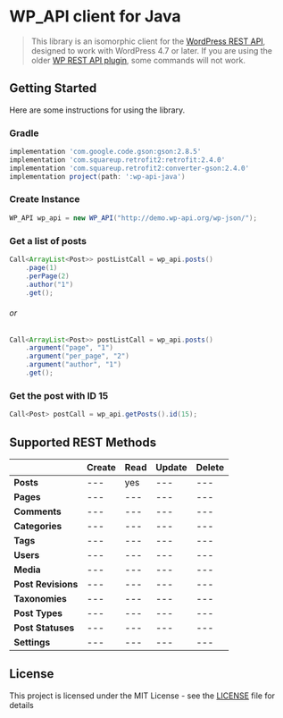 # WP_API client for Java

> This library is an isomorphic client for the [WordPress REST API](http://developer.wordpress.org/rest-api), designed to work with WordPress 4.7 or later. If you are using the older [WP REST API plugin](https://github.com/WP-API/WP-API), some commands will not work.

## Getting Started

Here are some instructions for using the library.

### Gradle

```groovy
implementation 'com.google.code.gson:gson:2.8.5'
implementation 'com.squareup.retrofit2:retrofit:2.4.0'
implementation 'com.squareup.retrofit2:converter-gson:2.4.0'
implementation project(path: ':wp-api-java')
```

### Create Instance

```java
WP_API wp_api = new WP_API("http://demo.wp-api.org/wp-json/");
```

### Get a list of posts

```java
Call<ArrayList<Post>> postListCall = wp_api.posts()
    .page(1)
    .perPage(2)
    .author("1")
    .get();
```

###### or

```java
Call<ArrayList<Post>> postListCall = wp_api.posts()
    .argument("page", "1")
    .argument("per_page", "2")
    .argument("author", "1")
    .get();
```

### Get the post with ID 15

```java
Call<Post> postCall = wp_api.getPosts().id(15);
```

## Supported REST Methods

|                    | Create  | Read    | Update  | Delete  |
|--------------------|---------|---------|---------|---------|
| **Posts**          | ---     | yes     | ---     | ---     |
| **Pages**          | ---     | ---     | ---     | ---     |
| **Comments**       | ---     | ---     | ---     | ---     |
| **Categories**     | ---     | ---     | ---     | ---     |
| **Tags**           | ---     | ---     | ---     | ---     |
| **Users**          | ---     | ---     | ---     | ---     |
| **Media**          | ---     | ---     | ---     | ---     |
| **Post Revisions** | ---     | ---     | ---     | ---     |
| **Taxonomies**     | ---     | ---     | ---     | ---     |
| **Post Types**     | ---     | ---     | ---     | ---     |
| **Post Statuses**  | ---     | ---     | ---     | ---     |
| **Settings**       | ---     | ---     | ---     | ---     |

## License

This project is licensed under the MIT License - see the [LICENSE](https://github.com/eduardorengifo/wp-api-java/blob/master/LICENSE) file for details